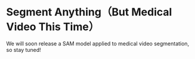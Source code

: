 # Segment Anything（But Medical Video This Time）
We will soon release a SAM model applied to medical video segmentation, so stay tuned!
